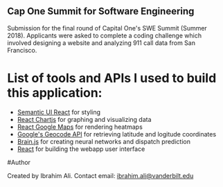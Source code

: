 ## Cap One Summit for Software Engineering

Submission for the final round of Capital One's SWE Summit (Summer 2018). Applicants were asked to complete a coding challenge which involved designing a website and analyzing 911 call data from San Francisco. 

# List of tools and APIs I used to build this application:

* [Semantic UI React](https://react.semantic-ui.com/introduction) for styling
* [React Chartjs](https://github.com/reactjs/react-chartjs) for graphing and visualizing data 
* [React Google Maps](https://github.com/tomchentw/react-google-maps) for rendering heatmaps
* [Google's Geocode API](https://developers.google.com/maps/documentation/geocoding/start) for retrieving latitude and logitude coordinates
* [Brain.js](https://github.com/BrainJS/brain.js) for creating neural networks and dispatch prediction
* [React](https://reactjs.org) for building the webapp user interface

#Author

Created by Ibrahim Ali. Contact email: ibrahim.ali@vanderbilt.edu


